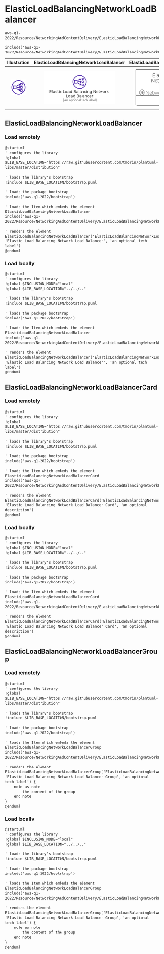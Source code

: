 # ElasticLoadBalancingNetworkLoadBalancer


```text
aws-q1-2022/Resource/NetworkingAndContentDelivery/ElasticLoadBalancingNetworkLoadBalancer
```

```text
include('aws-q1-2022/Resource/NetworkingAndContentDelivery/ElasticLoadBalancingNetworkLoadBalancer')
```



| Illustration | ElasticLoadBalancingNetworkLoadBalancer | ElasticLoadBalancingNetworkLoadBalancerCard | ElasticLoadBalancingNetworkLoadBalancerGroup |
| :---: | :---: | :---: | :---: |
| ![illustration for Illustration](../../../aws-q1-2022/Resource/NetworkingAndContentDelivery/ElasticLoadBalancingNetworkLoadBalancer.png) | ![illustration for ElasticLoadBalancingNetworkLoadBalancer](../../../aws-q1-2022/Resource/NetworkingAndContentDelivery/ElasticLoadBalancingNetworkLoadBalancer.Local.png) | ![illustration for ElasticLoadBalancingNetworkLoadBalancerCard](../../../aws-q1-2022/Resource/NetworkingAndContentDelivery/ElasticLoadBalancingNetworkLoadBalancerCard.Local.png) | ![illustration for ElasticLoadBalancingNetworkLoadBalancerGroup](../../../aws-q1-2022/Resource/NetworkingAndContentDelivery/ElasticLoadBalancingNetworkLoadBalancerGroup.Local.png) |




## ElasticLoadBalancingNetworkLoadBalancer

### Load remotely
```plantuml
@startuml
' configures the library
!global $LIB_BASE_LOCATION="https://raw.githubusercontent.com/tmorin/plantuml-libs/master/distribution"

' loads the library's bootstrap
!include $LIB_BASE_LOCATION/bootstrap.puml

' loads the package bootstrap
include('aws-q1-2022/bootstrap')

' loads the Item which embeds the element ElasticLoadBalancingNetworkLoadBalancer
include('aws-q1-2022/Resource/NetworkingAndContentDelivery/ElasticLoadBalancingNetworkLoadBalancer')

' renders the element
ElasticLoadBalancingNetworkLoadBalancer('ElasticLoadBalancingNetworkLoadBalancer', 'Elastic Load Balancing Network Load Balancer', 'an optional tech label')
@enduml
```

### Load locally
```plantuml
@startuml
' configures the library
!global $INCLUSION_MODE="local"
!global $LIB_BASE_LOCATION="../../.."

' loads the library's bootstrap
!include $LIB_BASE_LOCATION/bootstrap.puml

' loads the package bootstrap
include('aws-q1-2022/bootstrap')

' loads the Item which embeds the element ElasticLoadBalancingNetworkLoadBalancer
include('aws-q1-2022/Resource/NetworkingAndContentDelivery/ElasticLoadBalancingNetworkLoadBalancer')

' renders the element
ElasticLoadBalancingNetworkLoadBalancer('ElasticLoadBalancingNetworkLoadBalancer', 'Elastic Load Balancing Network Load Balancer', 'an optional tech label')
@enduml
```

## ElasticLoadBalancingNetworkLoadBalancerCard

### Load remotely
```plantuml
@startuml
' configures the library
!global $LIB_BASE_LOCATION="https://raw.githubusercontent.com/tmorin/plantuml-libs/master/distribution"

' loads the library's bootstrap
!include $LIB_BASE_LOCATION/bootstrap.puml

' loads the package bootstrap
include('aws-q1-2022/bootstrap')

' loads the Item which embeds the element ElasticLoadBalancingNetworkLoadBalancerCard
include('aws-q1-2022/Resource/NetworkingAndContentDelivery/ElasticLoadBalancingNetworkLoadBalancer')

' renders the element
ElasticLoadBalancingNetworkLoadBalancerCard('ElasticLoadBalancingNetworkLoadBalancerCard', 'Elastic Load Balancing Network Load Balancer Card', 'an optional description')
@enduml
```

### Load locally
```plantuml
@startuml
' configures the library
!global $INCLUSION_MODE="local"
!global $LIB_BASE_LOCATION="../../.."

' loads the library's bootstrap
!include $LIB_BASE_LOCATION/bootstrap.puml

' loads the package bootstrap
include('aws-q1-2022/bootstrap')

' loads the Item which embeds the element ElasticLoadBalancingNetworkLoadBalancerCard
include('aws-q1-2022/Resource/NetworkingAndContentDelivery/ElasticLoadBalancingNetworkLoadBalancer')

' renders the element
ElasticLoadBalancingNetworkLoadBalancerCard('ElasticLoadBalancingNetworkLoadBalancerCard', 'Elastic Load Balancing Network Load Balancer Card', 'an optional description')
@enduml
```

## ElasticLoadBalancingNetworkLoadBalancerGroup

### Load remotely
```plantuml
@startuml
' configures the library
!global $LIB_BASE_LOCATION="https://raw.githubusercontent.com/tmorin/plantuml-libs/master/distribution"

' loads the library's bootstrap
!include $LIB_BASE_LOCATION/bootstrap.puml

' loads the package bootstrap
include('aws-q1-2022/bootstrap')

' loads the Item which embeds the element ElasticLoadBalancingNetworkLoadBalancerGroup
include('aws-q1-2022/Resource/NetworkingAndContentDelivery/ElasticLoadBalancingNetworkLoadBalancer')

' renders the element
ElasticLoadBalancingNetworkLoadBalancerGroup('ElasticLoadBalancingNetworkLoadBalancerGroup', 'Elastic Load Balancing Network Load Balancer Group', 'an optional tech label') {
    note as note
        the content of the group
    end note
}
@enduml
```

### Load locally
```plantuml
@startuml
' configures the library
!global $INCLUSION_MODE="local"
!global $LIB_BASE_LOCATION="../../.."

' loads the library's bootstrap
!include $LIB_BASE_LOCATION/bootstrap.puml

' loads the package bootstrap
include('aws-q1-2022/bootstrap')

' loads the Item which embeds the element ElasticLoadBalancingNetworkLoadBalancerGroup
include('aws-q1-2022/Resource/NetworkingAndContentDelivery/ElasticLoadBalancingNetworkLoadBalancer')

' renders the element
ElasticLoadBalancingNetworkLoadBalancerGroup('ElasticLoadBalancingNetworkLoadBalancerGroup', 'Elastic Load Balancing Network Load Balancer Group', 'an optional tech label') {
    note as note
        the content of the group
    end note
}
@enduml
```

